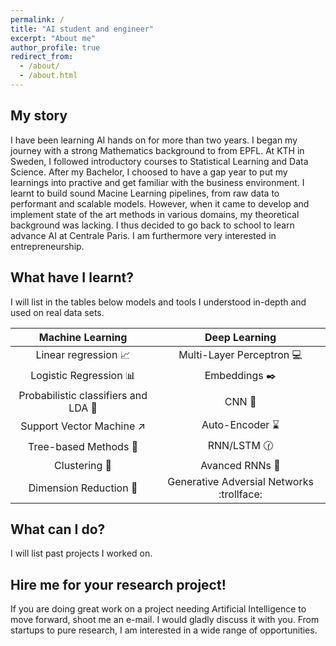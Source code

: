 ```yaml
---
permalink: /
title: "AI student and engineer"
excerpt: "About me"
author_profile: true
redirect_from:
  - /about/
  - /about.html
---
```


My story
------
I have been learning AI hands on for more than two years. I began my journey with a strong Mathematics background to from EPFL. At KTH in Sweden, I followed introductory courses to Statistical Learning and Data Science. After my Bachelor, I choosed to have a gap year to put my learnings into practive and get familiar with the business environment. I learnt to build sound Macine Learning pipelines, from raw data to performant and scalable models. However, when it came to develop and implement state of the art methods in various domains, my theoretical background was lacking. I thus decided to go back to school to learn advance AI at Centrale Paris. I am furthermore very interested in entrepreneurship.

What have I learnt?
------
I will list in the tables below models and tools I understood in-depth and used on real data sets.

|                 Machine Learning                 	|               Deep Learning               	|
|:------------------------------------------------:	|:-----------------------------------------:	|
| Linear regression :chart_with_upwards_trend:     	| Multi-Layer Perceptron :computer:         	|
| Logistic Regression :bar_chart:                  	| Embeddings :black_nib:                    	|
| Probabilistic classifiers and LDA :crystal_ball: 	| CNN :stars:                               	|
| Support Vector Machine :arrow_upper_right:       	| Auto-Encoder :hourglass:                  	|
| Tree-based Methods :evergreen_tree:              	| RNN/LSTM :clock130:                       	|
| Clustering :dolls:                               	| Avanced RNNs :blue_book:                  	|
| Dimension Reduction :mag_right:                  	| Generative Adversial Networks :trollface: 	|

What can I do?
------
I will list past projects I worked on.

Hire me for your research project!
------
If you are doing great work on a project needing Artificial Intelligence to move forward, shoot me an e-mail. I would gladly discuss it with you. From startups to pure research, I am interested in a wide range of opportunities.
